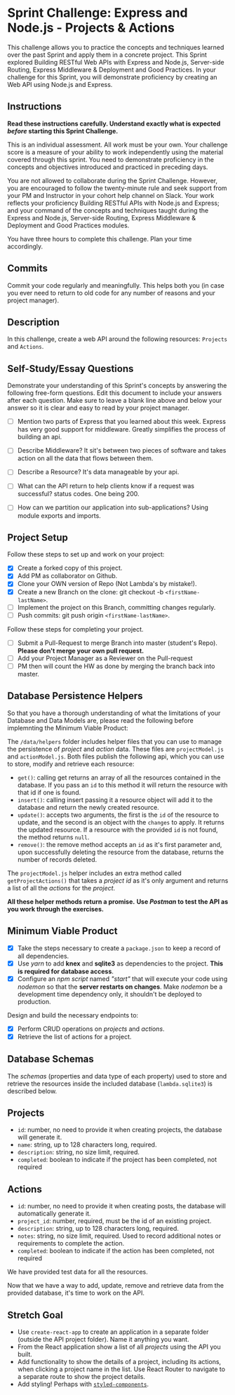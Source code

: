# Sprint Challenge: Express and Node.js - Projects & Actions

This challenge allows you to practice the concepts and techniques learned over the past Sprint and apply them in a concrete project. This Sprint explored Building RESTful Web APIs with Express and Node.js, Server-side Routing, Express Middleware & Deployment and Good Practices. In your challenge for this Sprint, you will demonstrate proficiency by creating an Web API using Node.js and Express.

## Instructions

**Read these instructions carefully. Understand exactly what is expected _before_ starting this Sprint Challenge.**

This is an individual assessment. All work must be your own. Your challenge score is a measure of your ability to work independently using the material covered through this sprint. You need to demonstrate proficiency in the concepts and objectives introduced and practiced in preceding days.

You are not allowed to collaborate during the Sprint Challenge. However, you are encouraged to follow the twenty-minute rule and seek support from your PM and Instructor in your cohort help channel on Slack. Your work reflects your proficiency Building RESTful APIs with Node.js and Express; and your command of the concepts and techniques taught during the Express and Node.js, Server-side Routing, Express Middleware & Deployment and Good Practices modules.

You have three hours to complete this challenge. Plan your time accordingly.

## Commits

Commit your code regularly and meaningfully. This helps both you (in case you ever need to return to old code for any number of reasons and your project manager).

## Description

In this challenge, create a web API around the following resources: `Projects` and `Actions`.

## Self-Study/Essay Questions

Demonstrate your understanding of this Sprint's concepts by answering the following free-form questions. Edit this document to include your answers after each question. Make sure to leave a blank line above and below your answer so it is clear and easy to read by your project manager.

-   [ ] Mention two parts of Express that you learned about this week.
    Express has very good support for middleware.
    Greatly simplifies the process of building an api.

*   [ ] Describe Middleware? 
It sit's between two pieces of software and takes action on all the data that flows between them.

*   [ ] Describe a Resource? 
It's data manageable by your api.

*   [ ] What can the API return to help clients know if a request was successful? 
status codes. One being 200.

*   [ ] How can we partition our application into sub-applications? 
Using module exports and imports.

## Project Setup

Follow these steps to set up and work on your project:

-   [x] Create a forked copy of this project.
-   [x] Add PM as collaborator on Github.
-   [x] Clone your OWN version of Repo (Not Lambda's by mistake!).
-   [x] Create a new Branch on the clone: git checkout -b `<firstName-lastName>`.
-   [ ] Implement the project on this Branch, committing changes regularly.
-   [ ] Push commits: git push origin `<firstName-lastName>`.

Follow these steps for completing your project.

-   [ ] Submit a Pull-Request to merge <firstName-lastName> Branch into master (student's Repo). **Please don't merge your own pull request.**
-   [ ] Add your Project Manager as a Reviewer on the Pull-request
-   [ ] PM then will count the HW as done by merging the branch back into master.

## Database Persistence Helpers

So that you have a thorough understanding of what the limitations of your Database and Data Models are, please read the following before implemnting the Minimum Viable Product:

The `/data/helpers` folder includes helper files that you can use to manage the persistence of _project_ and _action_ data. These files are `projectModel.js` and `actionModel.js`. Both files publish the following api, which you can use to store, modify and retrieve each resource:

-   `get()`: calling get returns an array of all the resources contained in the database. If you pass an `id` to this method it will return the resource with that id if one is found.
-   `insert()`: calling insert passing it a resource object will add it to the database and return the newly created resource.
-   `update()`: accepts two arguments, the first is the `id` of the resource to update, and the second is an object with the `changes` to apply. It returns the updated resource. If a resource with the provided `id` is not found, the method returns `null`.
-   `remove()`: the remove method accepts an `id` as it's first parameter and, upon successfully deleting the resource from the database, returns the number of records deleted.

The `projectModel.js` helper includes an extra method called `getProjectActions()` that takes a _project id_ as it's only argument and returns a list of all the _actions_ for the _project_.

**All these helper methods return a promise.** **Use _Postman_ to test the API as you work through the exercises.**

## Minimum Viable Product

-   [x] Take the steps necessary to create a `package.json` to keep a record of all dependencies.
-   [x] Use _yarn_ to add **knex** and **sqlite3** as dependencies to the project. **This is required for database access**.
-   [x] Configure an _npm script_ named _"start"_ that will execute your code using _nodemon_ so that the **server restarts on changes**. Make _nodemon_ be a development time dependency only, it shouldn't be deployed to production.

Design and build the necessary endpoints to:

-   [x] Perform CRUD operations on _projects_ and _actions_.
-   [x] Retrieve the list of actions for a project.

## Database Schemas

The _schemas_ (properties and data type of each property) used to store and retrieve the resources inside the included database (`lambda.sqlite3`) is described below.

## Projects

-   `id`: number, no need to provide it when creating projects, the database will generate it.
-   `name`: string, up to 128 characters long, required.
-   `description`: string, no size limit, required.
-   `completed`: boolean to indicate if the project has been completed, not required

## Actions

-   `id`: number, no need to provide it when creating posts, the database will automatically generate it.
-   `project_id`: number, required, must be the id of an existing project.
-   `description`: string, up to 128 characters long, required.
-   `notes`: string, no size limit, required. Used to record additional notes or requirements to complete the action.
-   `completed`: boolean to indicate if the action has been completed, not required

We have provided test data for all the resources.

Now that we have a way to add, update, remove and retrieve data from the provided database, it's time to work on the API.

## Stretch Goal

-   Use `create-react-app` to create an application in a separate folder (outside the API project folder). Name it anything you want.
-   From the React application show a list of all _projects_ using the API you built.
-   Add functionality to show the details of a project, including its actions, when clicking a project name in the list. Use React Router to navigate to a separate route to show the project details.
-   Add styling! Perhaps with [`styled-components`](https://www.styled-components.com/).

